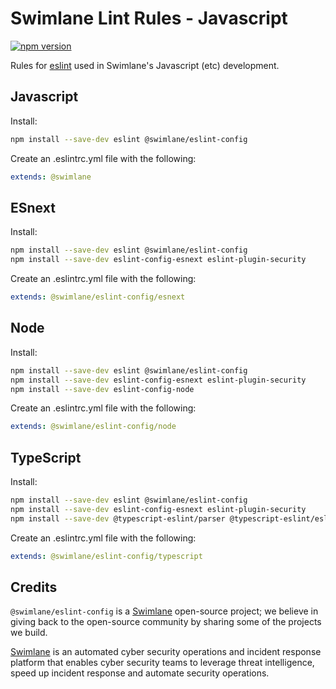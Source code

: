 # Swimlane Lint Rules - Javascript

[![npm version](https://badge.fury.io/js/eslint-config-swimlane.svg)](https://badge.fury.io/js/eslint-config-swimlane)

Rules for [eslint](https://github.com/eslint/eslint) used in Swimlane's Javascript (etc) development.

## Javascript

Install:

```sh
npm install --save-dev eslint @swimlane/eslint-config
```

Create an .eslintrc.yml file with the following:

```yaml
extends: @swimlane
```
## ESnext

Install:

```sh
npm install --save-dev eslint @swimlane/eslint-config
npm install --save-dev eslint-config-esnext eslint-plugin-security
```

Create an .eslintrc.yml file with the following:

```yaml
extends: @swimlane/eslint-config/esnext
```

## Node

Install:

```sh
npm install --save-dev eslint @swimlane/eslint-config
npm install --save-dev eslint-config-esnext eslint-plugin-security
npm install --save-dev eslint-config-node
```

Create an .eslintrc.yml file with the following:

```yaml
extends: @swimlane/eslint-config/node
```

## TypeScript

Install:

```sh
npm install --save-dev eslint @swimlane/eslint-config
npm install --save-dev eslint-config-esnext eslint-plugin-security
npm install --save-dev @typescript-eslint/parser @typescript-eslint/eslint-plugin
```

Create an .eslintrc.yml file with the following:

```yaml
extends: @swimlane/eslint-config/typescript
```

## Credits

`@swimlane/eslint-config` is a [Swimlane](http://swimlane.com) open-source project; we
believe in giving back to the open-source community by sharing some of the
projects we build.

[Swimlane](http://www.swimlane.com) is an automated cyber security operations and incident response
platform that enables cyber security teams to leverage threat intelligence,
speed up incident response and automate security operations.
